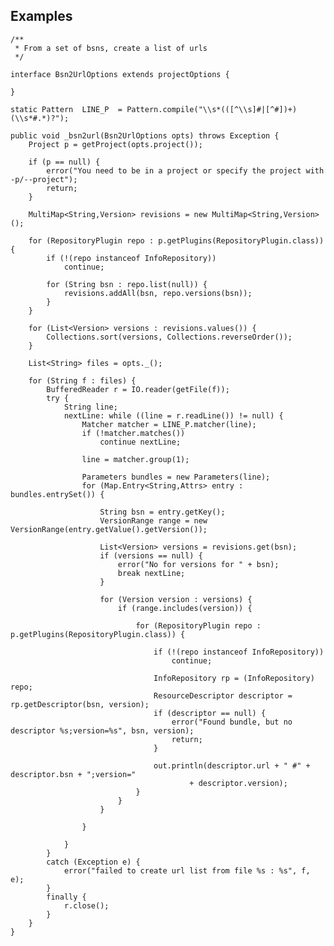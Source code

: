 ## Examples

	/**
	 * From a set of bsns, create a list of urls
	 */

	interface Bsn2UrlOptions extends projectOptions {

	}

	static Pattern	LINE_P	= Pattern.compile("\\s*(([^\\s]#|[^#])+)(\\s*#.*)?");

	public void _bsn2url(Bsn2UrlOptions opts) throws Exception {
		Project p = getProject(opts.project());

		if (p == null) {
			error("You need to be in a project or specify the project with -p/--project");
			return;
		}

		MultiMap<String,Version> revisions = new MultiMap<String,Version>();

		for (RepositoryPlugin repo : p.getPlugins(RepositoryPlugin.class)) {
			if (!(repo instanceof InfoRepository))
				continue;

			for (String bsn : repo.list(null)) {
				revisions.addAll(bsn, repo.versions(bsn));
			}
		}

		for (List<Version> versions : revisions.values()) {
			Collections.sort(versions, Collections.reverseOrder());
		}

		List<String> files = opts._();

		for (String f : files) {
			BufferedReader r = IO.reader(getFile(f));
			try {
				String line;
				nextLine: while ((line = r.readLine()) != null) {
					Matcher matcher = LINE_P.matcher(line);
					if (!matcher.matches())
						continue nextLine;

					line = matcher.group(1);

					Parameters bundles = new Parameters(line);
					for (Map.Entry<String,Attrs> entry : bundles.entrySet()) {

						String bsn = entry.getKey();
						VersionRange range = new VersionRange(entry.getValue().getVersion());

						List<Version> versions = revisions.get(bsn);
						if (versions == null) {
							error("No for versions for " + bsn);
							break nextLine;
						}

						for (Version version : versions) {
							if (range.includes(version)) {

								for (RepositoryPlugin repo : p.getPlugins(RepositoryPlugin.class)) {

									if (!(repo instanceof InfoRepository))
										continue;

									InfoRepository rp = (InfoRepository) repo;
									ResourceDescriptor descriptor = rp.getDescriptor(bsn, version);
									if (descriptor == null) {
										error("Found bundle, but no descriptor %s;version=%s", bsn, version);
										return;
									}

									out.println(descriptor.url + " #" + descriptor.bsn + ";version="
											+ descriptor.version);
								}
							}
						}

					}

				}
			}
			catch (Exception e) {
				error("failed to create url list from file %s : %s", f, e);
			}
			finally {
				r.close();
			}
		}
	}
